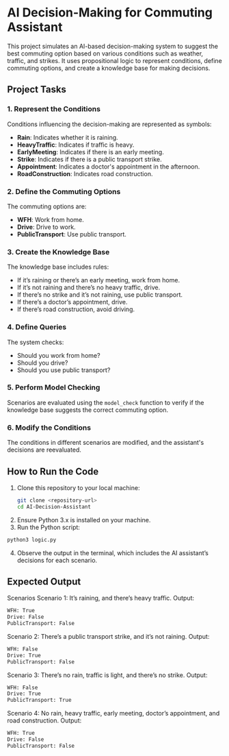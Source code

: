 # AI Decision-Making for Commuting Assistant

This project simulates an AI-based decision-making system to suggest the best commuting option based on various conditions such as weather, traffic, and strikes. It uses propositional logic to represent conditions, define commuting options, and create a knowledge base for making decisions.

## Project Tasks

### 1. Represent the Conditions
Conditions influencing the decision-making are represented as symbols:
- **Rain**: Indicates whether it is raining.
- **HeavyTraffic**: Indicates if traffic is heavy.
- **EarlyMeeting**: Indicates if there is an early meeting.
- **Strike**: Indicates if there is a public transport strike.
- **Appointment**: Indicates a doctor's appointment in the afternoon.
- **RoadConstruction**: Indicates road construction.

### 2. Define the Commuting Options
The commuting options are:
- **WFH**: Work from home.
- **Drive**: Drive to work.
- **PublicTransport**: Use public transport.

### 3. Create the Knowledge Base
The knowledge base includes rules:
- If it’s raining or there’s an early meeting, work from home.
- If it’s not raining and there’s no heavy traffic, drive.
- If there’s no strike and it’s not raining, use public transport.
- If there’s a doctor’s appointment, drive.
- If there’s road construction, avoid driving.

### 4. Define Queries
The system checks:
- Should you work from home?
- Should you drive?
- Should you use public transport?

### 5. Perform Model Checking
Scenarios are evaluated using the `model_check` function to verify if the knowledge base suggests the correct commuting option.

### 6. Modify the Conditions
The conditions in different scenarios are modified, and the assistant's decisions are reevaluated.

## How to Run the Code

1. Clone this repository to your local machine:
   ```bash
   git clone <repository-url>
   cd AI-Decision-Assistant
   ```
2. Ensure Python 3.x is installed on your machine.
3. Run the Python script:
```bash
python3 logic.py
```
4. Observe the output in the terminal, which includes the AI assistant’s decisions for each scenario.

## Expected Output
Scenarios
Scenario 1: It’s raining, and there’s heavy traffic.
Output:
```bash
WFH: True
Drive: False
PublicTransport: False
```

Scenario 2: There’s a public transport strike, and it’s not raining.
Output:
```bash
WFH: False
Drive: True
PublicTransport: False
```

Scenario 3: There’s no rain, traffic is light, and there’s no strike.
Output:
```bash
WFH: False
Drive: True
PublicTransport: True
```

Scenario 4: No rain, heavy traffic, early meeting, doctor’s appointment, and road construction.
Output:
```bash
WFH: True
Drive: False
PublicTransport: False
```